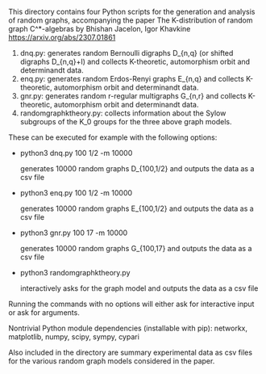 This directory contains four Python scripts for the generation and analysis of random graphs, accompanying the paper
  The K-distribution of random graph C^*-algebras
    by Bhishan Jacelon, Igor Khavkine
  https://arxiv.org/abs/2307.01861

1. dnq.py: generates random Bernoulli digraphs D_{n,q} (or shifted digraphs D_{n,q}+I) and collects K-theoretic, automorphism orbit and determinandt data.
2. enq.py: generates random Erdos-Renyi graphs E_{n,q} and collects K-theoretic, automorphism orbit and determinandt data.
3. gnr.py:  generates random r-regular multigraphs G_{n,r} and collects K-theoretic, automorphism orbit and determinandt data.
4. randomgraphktheory.py: collects information about the Sylow subgroups of the K_0 groups for the three above graph models.

These can be executed for example with the following options:

* python3 dnq.py 100 1/2 -m 10000
  
    generates 10000 random graphs D_{100,1/2} and outputs the data as a csv file
  
* python3 enq.py 100 1/2 -m 10000
  
    generates 10000 random graphs E_{100,1/2} and outputs the data as a csv file
  
* python3 gnr.py 100 17 -m 10000
  
    generates 10000 random graphs G_{100,17} and outputs the data as a csv file
  
* python3 randomgraphktheory.py
  
    interactively asks for the graph model and outputs the data as a csv file

Running the commands with no options will either ask for interactive input or ask for arguments.

Nontrivial Python module dependencies (installable with pip):
  networkx, matplotlib, numpy, scipy, sympy, cypari

Also included in the directory are summary experimental data as csv files for the various random graph models considered in the paper.
